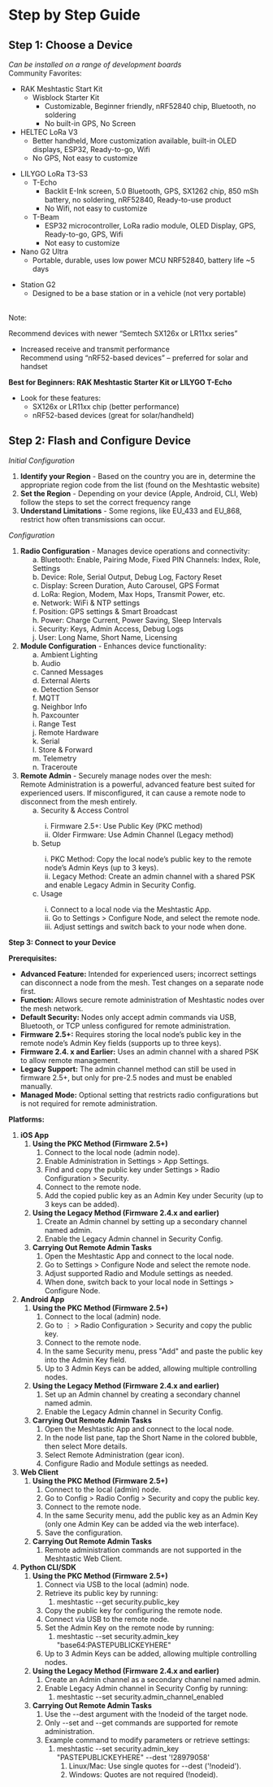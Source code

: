 # Step by Step Guide

## **Step 1: Choose a Device**
*Can be installed on a range of development boards*<br>
Community Favorites:
* RAK Meshtastic Start Kit <ul>
- Wisblock Starter Kit <ul>
* Customizable, Beginner friendly, nRF52840 chip, Bluetooth, no soldering
* No built-in GPS, No Screen </ul></ul>
* HELTEC LoRa V3<ul>
- Better handheld, More customization available, built-in OLED displays, ESP32, Ready-to-go, Wifi
- No GPS, Not easy to customize</ul>
* LILYGO LoRa T3-S3<ul>
- T-Echo<ul>
* Backlit E-Ink screen, 5.0 Bluetooth, GPS, SX1262 chip, 850 mSh battery, no soldering, nRF52840, Ready-to-use product
* No Wifi, not easy to customize</ul>
- T-Beam<ul>
* ESP32 microcontroller, LoRa radio module, OLED Display, GPS, Ready-to-go, GPS, Wifi
* Not easy to customize</ul></ul>
* Nano G2 Ultra<ul>
- Portable, durable, uses low power MCU NRF52840, battery life ~5 days</ul>
* Station G2<ul>
- Designed to be a base station or in a vehicle (not very portable)</ul><br>

Note:<br>

Recommend devices with newer “Semtech SX126x or LR11xx series”
* Increased receive and transmit performance<br>
Recommend using “nRF52-based devices” – preferred for solar and handset

**Best for Beginners: RAK Meshtastic Starter Kit or LILYGO T-Echo**
* Look for these features: <ul>
* SX126x or LR11xx chip (better performance)
* nRF52-based devices (great for solar/handheld) </ul>


## Step 2: Flash and Configure Device
*Initial Configuration*
1) **Identify your Region** - Based on the country you are in, determine the appropriate region code from the list (found on the Meshtastic website)
2) **Set the Region** - Depending on your device (Apple, Android, CLI, Web) follow the steps to set the correct frequency range
3) **Understand Limitations** - Some regions, like EU_433 and EU_868, restrict how often transmissions can occur.

*Configuration*
1) **Radio Configuration** - Manages device operations and connectivity:<ul>
  a. Bluetooth: Enable, Pairing Mode, Fixed PIN Channels: Index, Role, Settings <br>
  b. Device: Role, Serial Output, Debug Log, Factory Reset <br>
  c. Display: Screen Duration, Auto Carousel, GPS Format <br>
  d. LoRa: Region, Modem, Max Hops, Transmit Power, etc. <br>
  e. Network: WiFi & NTP settings <br>
  f. Position: GPS settings & Smart Broadcast <br>
  h. Power: Charge Current, Power Saving, Sleep Intervals <br>
  i. Security: Keys, Admin Access, Debug Logs <br>
  j. User: Long Name, Short Name, Licensing <br></ul>
2) **Module Configuration** - Enhances device functionality:<ul>
a. Ambient Lighting<br>
b. Audio<br>
c. Canned Messages<br>
d. External Alerts<br>
e. Detection Sensor<br>
f. MQTT<br>
g. Neighbor Info<br>
h. Paxcounter<br>
i. Range Test<br>
j. Remote Hardware<br>
k. Serial<br>
l. Store & Forward<br>
m. Telemetry<br>
n. Traceroute <br></ul>
3) **Remote Admin** - Securely manage nodes over the mesh:<br>
Remote Administration is a powerful, advanced feature best suited for experienced users. If misconfigured, it can cause a remote node to disconnect from the mesh entirely. <ul>
a. Security & Access Control<br><ul>
i. Firmware 2.5+: Use Public Key (PKC method)<br>
ii. Older Firmware: Use Admin Channel (Legacy method)<br></ul>
b. Setup<br><ul>
i. PKC Method: Copy the local node’s public key to the remote node’s Admin Keys (up to 3 keys).<br>
ii. Legacy Method: Create an admin channel with a shared PSK and enable Legacy Admin in Security Config.<br></ul>
c. Usage<br><ul>
i. Connect to a local node via the Meshtastic App.<br>
ii. Go to Settings > Configure Node, and select the remote node.<br>
iii. Adjust settings and switch back to your node when done.<br></ul></ul>

**Step 3: Connect to your Device**

**Prerequisites:**

- **Advanced Feature:** Intended for experienced users; incorrect settings can disconnect a node from the mesh. Test changes on a separate node first.
- **Function:** Allows secure remote administration of Meshtastic nodes over the mesh network.
- **Default Security:** Nodes only accept admin commands via USB, Bluetooth, or TCP unless configured for remote administration.
- **Firmware 2.5+:** Requires storing the local node’s public key in the remote node’s Admin Key fields (supports up to three keys).
- **Firmware 2.4. x and Earlier:** Uses an admin channel with a shared PSK to allow remote management.
- **Legacy Support:** The admin channel method can still be used in firmware 2.5+, but only for pre-2.5 nodes and must be enabled manually.
- **Managed Mode:** Optional setting that restricts radio configurations but is not required for remote administration.

**Platforms:**

1. **iOS App**
    1. **Using the PKC Method (Firmware 2.5+)**
        1. Connect to the local node (admin node).
        2. Enable Administration in Settings > App Settings.
        3. Find and copy the public key under Settings > Radio Configuration > Security.
        4. Connect to the remote node.
        5. Add the copied public key as an Admin Key under Security (up to 3 keys can be added).
    2. **Using the Legacy Method (Firmware 2.4.x and earlier)**
        1. Create an Admin channel by setting up a secondary channel named admin.
        2. Enable the Legacy Admin channel in Security Config.
    3. **Carrying Out Remote Admin Tasks**
        1. Open the Meshtastic App and connect to the local node.
        2. Go to Settings > Configure Node and select the remote node.
        3. Adjust supported Radio and Module settings as needed.
        4. When done, switch back to your local node in Settings > Configure Node.
2. **Android App**
    1. **Using the PKC Method (Firmware 2.5+)**
        1. Connect to the local (admin) node.
        2. Go to ⋮ > Radio Configuration > Security and copy the public key.
        3. Connect to the remote node.
        4. In the same Security menu, press "Add" and paste the public key into the Admin Key field.
        5. Up to 3 Admin Keys can be added, allowing multiple controlling nodes.
    2. **Using the Legacy Method (Firmware 2.4.x and earlier)**
        1. Set up an Admin channel by creating a secondary channel named admin.
        2. Enable the Legacy Admin channel in Security Config.
    3. **Carrying Out Remote Admin Tasks**
        1. Open the Meshtastic App and connect to the local node.
        2. In the node list pane, tap the Short Name in the colored bubble, then select More details.
        3. Select Remote Administration (gear icon).
        4. Configure Radio and Module settings as needed.
3. **Web Client**
    1. **Using the PKC Method (Firmware 2.5+)**
        1. Connect to the local (admin) node.
        2. Go to Config > Radio Config > Security and copy the public key.
        3. Connect to the remote node.
        4. In the same Security menu, add the public key as an Admin Key (only one Admin Key can be added via the web interface).
        5. Save the configuration.
    2. **Carrying Out Remote Admin Tasks**
        1. Remote administration commands are not supported in the Meshtastic Web Client.
4. **Python CLI/SDK**
    1. **Using the PKC Method (Firmware 2.5+)**
        1. Connect via USB to the local (admin) node.
        2. Retrieve its public key by running:
            1. meshtastic --get security.public_key
        3. Copy the public key for configuring the remote node.
        4. Connect via USB to the remote node.
        5. Set the Admin Key on the remote node by running:
            1. meshtastic --set security.admin_key "base64:PASTEPUBLICKEYHERE"
        6. Up to 3 Admin Keys can be added, allowing multiple controlling nodes.
    2. **Using the Legacy Method (Firmware 2.4.x and earlier)**
        1. Create an Admin channel as a secondary channel named admin.
        2. Enable Legacy Admin channel in Security Config by running:
            1. meshtastic --set security.admin_channel_enabled
    3. **Carrying Out Remote Admin Tasks**
        1. Use the --dest argument with the !nodeid of the target node.
        2. Only --set and --get commands are supported for remote administration.
        3. Example command to modify parameters or retrieve settings:
            1. meshtastic --set security.admin_key "PASTEPUBLICKEYHERE" --dest '!28979058'
                1. Linux/Mac: Use single quotes for --dest ('!nodeid').
                2. Windows: Quotes are not required (!nodeid).




